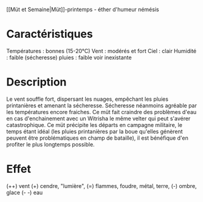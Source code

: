 [[Müt et Semaine|Müt]]-printemps - éther d'humeur némésis 
# Caractéristiques

Températures : bonnes (15-20°C)
Vent : modérés et  fort 
Ciel : clair 
Humidité : faible (sécheresse)
pluies : faible voir inexistante 

# Description

Le vent souffle fort, dispersant les nuages, empêchant les pluies printanières et amenant la sécheresse. Sécheresse néanmoins agréable par les températures encore fraiches. Ce müt fait craindre des problèmes d'eau en cas d'enchainement avec un Witrisha le même velter qui peut s'avérer catastrophique. Ce müt précipite les départs en campagne militaire, le temps étant idéal (les pluies printanières par la boue qu'elles génèrent peuvent être problématiques en champ de bataille), il est bénéfique d'en profiter le plus longtemps possible. 

# Effet 


(++) vent
 (+) cendre,  "lumière",
 (=) flammes, foudre, métal, terre,
 (-)  ombre, glace
(- -) eau

